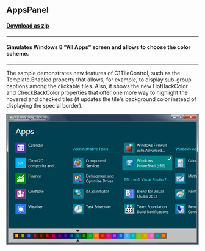 ## AppsPanel
#### [Download as zip](https://grapecity.github.io/DownGit/#/home?url=https://github.com/GrapeCity/ComponentOne-WinForms-Samples/tree/master/NetFramework\Tile\CS\AppsPanel)
____
#### Simulates Windows 8 "All Apps" screen and allows to choose the color scheme.
____
The sample demonstrates new features of C1TileControl, such as the Template.Enabled property that allows, for example, to display sub-group captions among the clickable tiles.
Also, it shows the new HotBackColor and CheckBackColor properties that offer one more way to highlight the hovered and checked tiles 
(it updates the tile's background color instead of displaying the special border).

![screenshot](screenshot.png)

